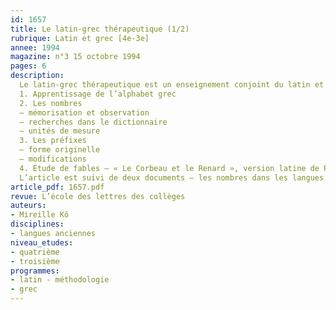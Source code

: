 ```yaml
---
id: 1657
title: Le latin-grec thérapeutique (1/2)
rubrique: Latin et grec [4e-3e]
annee: 1994
magazine: n°3 15 octobre 1994
pages: 6
description: 
  Le latin-grec thérapeutique est un enseignement conjoint du latin et du grec plus particulièrement destiné aux élèves en difficulté. Son but est surtout de les faire progresser en français, en leur donnant une formation linguistique théorique qui leur apportera les structures nécessaires à l’apprentissage de n’importe quelle langue.
  1. Apprentissage de l’alphabet grec
  2. Les nombres
  – mémorisation et observation
  – recherches dans le dictionnaire
  – unités de mesure
  3. Les préfixes
  – forme originelle
  – modifications
  4. Étude de fables – « Le Corbeau et le Renard », version latine de Phèdre, version grecque d’Ésope, version française de La Fontaine
  L’article est suivi de deux documents – les nombres dans les langues indo-européennes ; les préfixes latins et grecs.
article_pdf: 1657.pdf
revue: L’école des lettres des collèges
auteurs:
- Mireille Kô
disciplines:
- langues anciennes
niveau_etudes:
- quatrième
- troisième
programmes:
- latin - méthodologie
- grec
---
```

